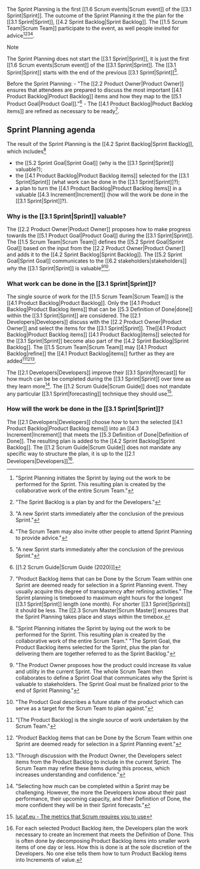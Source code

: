 The Sprint Planning is the first [[1.6 Scrum events|Scrum event]] of the [[3.1 Sprint|Sprint]]. The outcome of the Sprint Planning it the the plan for the [[3.1 Sprint|Sprint]], [[4.2 Sprint Backlog|Sprint Backlog]]. The [[1.5 Scrum Team|Scrum Team]] participate to the event, as well people invited for advice[^sprint-plan-initiates][^sprint-backlog-is-plan][^sprint-start][^plan-invitees].

> [!note]
> The Sprint Planning does not start the [[3.1 Sprint|Sprint]], it is just the first [[1.6 Scrum events|Scrum event]] of the [[3.1 Sprint|Sprint]]. The [[3.1 Sprint|Sprint]] starts with the end of the previous [[3.1 Sprint|Sprint]][^sprint-start].
 
[^sprint-plan-initiates]:"Sprint Planning initiates the Sprint by laying out the work to be performed for the Sprint. This resulting plan is created by the collaborative work of the entire Scrum Team."[^scrum-guide-2020]
[^sprint-backlog-is-plan]: "The Sprint Backlog is a plan by and for the Developers."[^scrum-guide-2020]
[^plan-invitees]: "The Scrum Team may also invite other people to attend Sprint Planning to provide advice."
[^sprint-start]:"A new Sprint starts immediately after the conclusion of the previous Sprint."[^scrum-guide-2020]

Before the Sprint Planning:
	- "The [[2.2 Product Owner|Product Owner]] ensures that attendees are prepared to discuss the most important [[4.1 Product Backlog|Product Backlog]] items and how they map to the [[5.1 Product Goal|Product Goal]]."[^scrum-guide-2020]
	- The [[4.1 Product Backlog|Product Backlog items]] are refined as necessary to be ready[^pbi-refinement].

[^sprint-end]: "The Sprint Retrospective concludes the Sprint."[^scrum-guide-2020]
[^pbi-refinement]: "Product Backlog items that can be Done by the Scrum Team within one Sprint are deemed ready for selection in a Sprint Planning event. They usually acquire this degree of transparency after refining activities."[^scrum-guide-2020]
The Sprint planning is timeboxed to maximum eight hours for the longest [[3.1 Sprint|Sprint]] length (one month). For shorter [[3.1 Sprint|Sprints]] it should be less[^sprint-plan-timebox][^sprint-length]. The [[2.3 Scrum Master|Scrum Master]] ensures that the Sprint Planning takes place and stays within the timebox[^scrum-master-events].


[^sprint-length]: "They are fixed length events of one month or less to create consistency."[^scrum-guide-2020]
[^sprint-plan-timebox]: "Sprint Planning is timeboxed to a maximum of eight hours for a one-month Sprint. For shorter Sprints, the event is usually shorter."[^scrum-guide-2020]
[^scrum-master-events]:"The Scrum Master serves the Scrum Team in several ways, including: \[...\] Ensuring that all Scrum events take place and are positive, productive, and kept within the timebox."[^scrum-guide-2020]
## Sprint Planning agenda

The result of the Sprint Planning is the [[4.2 Sprint Backlog|Sprint Backlog]], which includes[^sprint-planning-initiates]
- the [[5.2 Sprint Goal|Sprint Goal]] (why is the [[3.1 Sprint|Sprint]] valuable?);
- the [[4.1 Product Backlog|Product Backlog items]] selected for the [[3.1 Sprint|Sprint]] (what work can be done in the [[3.1 Sprint|Sprint]]?);
- a plan to turn the [[4.1 Product Backlog|Product Backlog items]] in a valuable [[4.3 Increment|Increment]] (how will the work be done in the [[3.1 Sprint|Sprint]]?).

[^sprint-planning-initiates]:"Sprint Planning initiates the Sprint by laying out the work to be performed for the Sprint. This resulting plan is created by the collaborative work of the entire Scrum Team." "The Sprint Goal, the Product Backlog items selected for the Sprint, plus the plan for delivering them are together referred to as the Sprint Backlog."
### Why is the [[3.1 Sprint|Sprint]] valuable?
The [[2.2 Product Owner|Product Owner]] proposes how to make progress towards the [[5.1 Product Goal|Product Goal]] during the [[3.1 Sprint|Sprint]].
The [[1.5 Scrum Team|Scrum Team]] defines the [[5.2 Sprint Goal|Sprint Goal]] based on the input from the [[2.2 Product Owner|Product Owner]] and adds it to the [[4.2 Sprint Backlog|Sprint Backlog]]. The [[5.2 Sprint Goal|Sprint Goal]] communicates to the [[6.2 stakeholders|stakeholders]] *why* the [[3.1 Sprint|Sprint]] is valuable[^topic-one][^product-goal-is].

[^topic-one]: "The Product Owner proposes how the product could increase its value and utility in the current Sprint. The whole Scrum Team then collaborates to define a Sprint Goal that communicates why the Sprint is valuable to stakeholders. The Sprint Goal must be finalized prior to the end of Sprint Planning."[^scrum-guide-2020]
[^product-goal-is]: "The Product Goal describes a future state of the product which can serve as a target for the Scrum Team to plan against."[^scrum-guide-2020]
### What work can be done in the [[3.1 Sprint|Sprint]]?
The single source of work for the [[1.5 Scrum Team|Scrum Team]] is the [[4.1 Product Backlog|Product Backlog]]. Only the [[4.1 Product Backlog|Product Backlog items]] that can be [[5.3 Definition of Done|done]] within the [[3.1 Sprint|Sprint]] are considered. The [[2.1 Developers|Developers]] discuss with the [[2.2 Product Owner|Product Owner]] and select the items for the [[3.1 Sprint|Sprint]]. The[[4.1 Product Backlog|Product Backlog items]] [[4.1 Product Backlog|items]] selected for the [[3.1 Sprint|Sprint]] become also part of the [[4.2 Sprint Backlog|Sprint Backlog]]. The [[1.5 Scrum Team|Scrum Team]] may [[4.1 Product Backlog|refine]] the [[4.1 Product Backlog|items]] further as they are added[^single-source][^pbi-planning][^topic-two].

[^single-source]:"\[The Product Backlog\] is the single source of work undertaken by the Scrum Team."[^scrum-guide-2020]
[^pbi-planning]:"Product Backlog items that can be Done by the Scrum Team within one Sprint are deemed ready for selection in a Sprint Planning event."[^scrum-guide-2020]
[^topic-two]: "Through discussion with the Product Owner, the Developers select items from the Product Backlog to include in the current Sprint. The Scrum Team may refine these items during this process, which increases understanding and confidence."

The [[2.1 Developers|Developers]] improve their [[3.1 Sprint|forecast]] for how much can be be completed during the [[3.1 Sprint|Sprint]] over time as they learn more[^step-two-forecast]. The [[1.2 Scrum Guide|Scrum Guide]] does not mandate any particular [[3.1 Sprint|forecasting]] technique they should use[^lucafeu-metrics].

[^step-two-forecast]: "Selecting how much can be completed within a Sprint may be challenging. However, the more the Developers know about their past performance, their upcoming capacity, and their Definition of Done, the more confident they will be in their Sprint forecasts."[^scrum-guide-2020]
[^lucafeu-metrics]: [lucaf.eu - The metrics that Scrum requires you to use](https://lucaf.eu/2025/02/22/scrum-metrics.html)
### How will the work be done in the [[3.1 Sprint|Sprint]]?
The [[2.1 Developers|Developers]] choose *how* to turn the selected [[4.1 Product Backlog|Product Backlog items]] into an [[4.3 Increment|Increment]] that meets the [[5.3 Definition of Done|Definition of Done]]. The resulting plan is added to the [[4.2 Sprint Backlog|Sprint Backlog]]. The [[1.2 Scrum Guide|Scrum Guide]] does not mandate any specific way to structure the plan, it is up to the [[2.1 Developers|Developers]][^topic-three].

[^topic-three]: For each selected Product Backlog item, the Developers plan the work necessary to create an Increment that meets the Definition of Done. This is often done by decomposing Product Backlog items into smaller work items of one day or less. How this is done is at the sole discretion of the Developers. No one else tells them how to turn Product Backlog items into Increments of value.

[^scrum-guide-2020]: [[1.2 Scrum Guide|Scrum Guide (2020)]]
